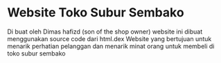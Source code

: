 # Website Toko Subur Sembako
Di buat oleh Dimas hafizd (son of the shop owner) website ini dibuat menggunakan source code dari html.dex Website yang bertujuan untuk menarik perhatian pelanggan dan menarik minat orang untuk membeli di toko subur sembako
